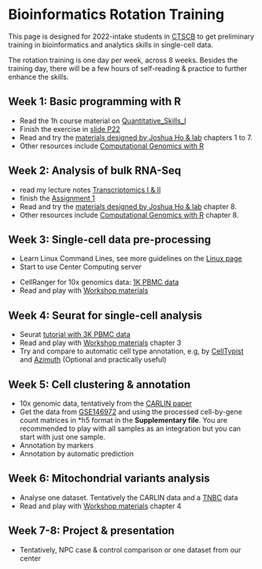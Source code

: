 # Bioinformatics Rotation Training

This page is designed for 2022-intake students in 
[CTSCB](https://www.hkstemcell.hk) to get preliminary training in 
bioinformatics and analytics skills in single-cell data.


The rotation training is one day per week, across 8 weeks. Besides the training 
day, there will be a few hours of self-reading & practice to further enhance the
skills.

## Week 1: Basic programming with R
* Read the 1h course material on 
  [Quantitative_Skills_I](https://github.com/StatBiomed/GenomeScienceCourse/blob/master/quant_skills/Quantitative_Skills_I_YHuang.pdf)
* Finish the exercise in [slide P22](https://github.com/StatBiomed/GenomeScienceCourse/blob/master/quant_skills/Quantitative_Skills_I_YHuang.pdf)
* Read and try the [materials designed by Joshua Ho & lab](https://holab-hku.github.io/R-workshop/) chapters 1 to 7.
* Other resources include [Computational Genomics with R](https://compgenomr.github.io/book/Rintro.html)


## Week 2: Analysis of bulk RNA-Seq
* read my lecture notes 
  [Transcriptomics I & II](https://github.com/StatBiomed/GenomeScienceCourse/tree/master/transcriptomics)
* finish the [Assignment 1](https://github.com/StatBiomed/GenomeScienceCourse/tree/master/assignments)
* Read and try the [materials designed by Joshua Ho & lab](https://holab-hku.github.io/R-workshop/) chapter 8.
* Other resources include [Computational Genomics with R](https://compgenomr.github.io/book/rnaseqanalysis.html) chapter 8.


## Week 3: Single-cell data pre-processing
* Learn Linux Command Lines, see more guidelines on the [Linux page](Linux_learn.md)
* Start to use Center Computing server
<!-- * Alignment and reads counting: [smart-seq data](https://github.com/huangyh09/brie/tree/master/examples/gastrulation) -->
* CellRanger for 10x genomics data: [1K PBMC data](https://www.10xgenomics.com/resources/datasets/1-k-pbm-cs-from-a-healthy-donor-v-3-chemistry-3-standard-3-0-0)
* Read and play with [Workshop materials](https://holab-hku.github.io/Fundamental-scRNA/)


## Week 4: Seurat for single-cell analysis
* Seurat [tutorial with 3K PBMC data](https://satijalab.org/seurat/articles/pbmc3k_tutorial.html)
* Read and play with [Workshop materials](https://holab-hku.github.io/Fundamental-scRNA/) chapter 3
* Try and compare to automatic cell type annotation, e.g, by [CellTypist](https://www.celltypist.org/) and [Azimuth](https://azimuth.hubmapconsortium.org/) (Optional and practically useful)


## Week 5: Cell clustering & annotation
* 10x genomic data, tentatively from the [CARLIN paper](https://www.cell.com/cell/fulltext/S0092-8674(20)30554-7)
* Get the data from [GSE146972](https://www.ncbi.nlm.nih.gov/geo/query/acc.cgi?acc=GSE146972) and using the processed cell-by-gene count matrices in *h5 format in the **Supplementary file**. You are recommended to play with all samples as an integration but you can start with just one sample.
* Annotation by markers
* Annotation by automatic prediction


## Week 6: Mitochondrial variants analysis
* Analyse one dataset. Tentatively the CARLIN data and a [TNBC](https://www.nature.com/articles/s41467-022-28845-0/figures/5) data
* Read and play with [Workshop materials](https://statbiomed.github.io/SingleCell-Workshop-2021/SNV-analysis.html) chapter 4


## Week 7-8: Project & presentation
* Tentatively, NPC case & control comparison or one dataset from our center
